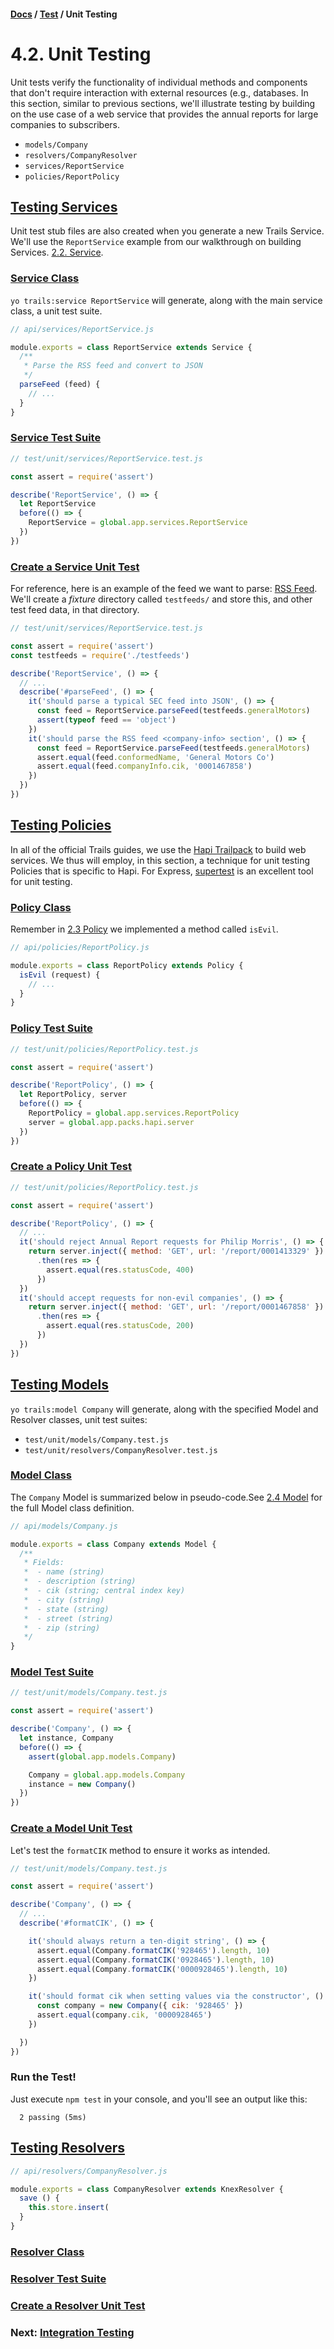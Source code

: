 #### [Docs](../) / [Test](./) / Unit Testing

# 4.2. Unit Testing

Unit tests verify the functionality of individual methods and components that don't require interaction with external resources (e.g., databases. In this section, similar to previous sections, we'll illustrate testing by building on the use case of a web service that provides the annual reports for large companies to subscribers.

- `models/Company`
- `resolvers/CompanyResolver`
- `services/ReportService`
- `policies/ReportPolicy`

## <a href="#testing-services">Testing Services</a>

Unit test stub files are also created when you generate a new Trails Service. We'll use the `ReportService` example from our walkthrough on building Services. [2.2. Service](../build/service).

### <a href="#service-class">Service Class</a>

`yo trails:service ReportService` will generate, along with the main service class, a unit test suite.

```js
// api/services/ReportService.js

module.exports = class ReportService extends Service {
  /**
   * Parse the RSS feed and convert to JSON
   */
  parseFeed (feed) {
    // ...
  }
}
```

### <a href="#service-test-suite">Service Test Suite</a>

```js
// test/unit/services/ReportService.test.js

const assert = require('assert')

describe('ReportService', () => {
  let ReportService
  before(() => {
    ReportService = global.app.services.ReportService
  })
})
```

### <a href="#create-a-service-unit-test">Create a Service Unit Test</a>

For reference, here is an example of the feed we want to parse: [RSS Feed](https://gist.github.com/tjwebb/619ffedec259f4d2afe6c9038b93213a#file-sec-rss-feed-xml). We'll create a *fixture* directory called `testfeeds/` and store this, and other test feed data, in that directory.


```js
// test/unit/services/ReportService.test.js

const assert = require('assert')
const testfeeds = require('./testfeeds')

describe('ReportService', () => {
  // ...
  describe('#parseFeed', () => {
    it('should parse a typical SEC feed into JSON', () => {
      const feed = ReportService.parseFeed(testfeeds.generalMotors)
      assert(typeof feed == 'object')
    })
    it('should parse the RSS feed <company-info> section', () => {
      const feed = ReportService.parseFeed(testfeeds.generalMotors)
      assert.equal(feed.conformedName, 'General Motors Co')
      assert.equal(feed.companyInfo.cik, '0001467858')
    })
  })
})
```

## <a href="#testing-policies">Testing Policies</a>

In all of the official Trails guides, we use the [Hapi Trailpack](https://github.com/trailsjs/trailpack-hapi) to build web services. We thus will employ, in this section, a technique for unit testing Policies that is specific to Hapi. For Express, [supertest](https://github.com/visionmedia/supertest) is an excellent tool for unit testing.

### <a href="#policy-class">Policy Class</a>

Remember in [2.3 Policy](../build/policy) we implemented a method called `isEvil`.

```js
// api/policies/ReportPolicy.js

module.exports = class ReportPolicy extends Policy {
  isEvil (request) {
    // ...
  }
}
```

### <a href="#policy-test-suite">Policy Test Suite</a>

```js
// test/unit/policies/ReportPolicy.test.js

const assert = require('assert')

describe('ReportPolicy', () => {
  let ReportPolicy, server
  before(() => {
    ReportPolicy = global.app.services.ReportPolicy
    server = global.app.packs.hapi.server
  })
})
```

### <a href="#create-a-policy-unit-test">Create a Policy Unit Test</a>

```js
// test/unit/policies/ReportPolicy.test.js

const assert = require('assert')

describe('ReportPolicy', () => {
  // ...
  it('should reject Annual Report requests for Philip Morris', () => {
    return server.inject({ method: 'GET', url: '/report/0001413329' })
      .then(res => {
        assert.equal(res.statusCode, 400)
      })
  })
  it('should accept requests for non-evil companies', () => {
    return server.inject({ method: 'GET', url: '/report/0001467858' })
      .then(res => {
        assert.equal(res.statusCode, 200)
      })
  })
})
```

## <a href="#testing-models">Testing Models</a>

`yo trails:model Company` will generate, along with the specified Model and Resolver classes, unit test suites:

- `test/unit/models/Company.test.js`
- `test/unit/resolvers/CompanyResolver.test.js`

### <a href="#model-class">Model Class</a>

The `Company` Model is summarized below in pseudo-code.See [2.4 Model](../build/model#define-the-schema) for the full Model class definition.

```js
// api/models/Company.js

module.exports = class Company extends Model {
  /**
   * Fields:
   *  - name (string)
   *  - description (string)
   *  - cik (string; central index key)
   *  - city (string)
   *  - state (string)
   *  - street (string)
   *  - zip (string)
   */
}
```

### <a href="#model-test-suite">Model Test Suite</a>

```js
// test/unit/models/Company.test.js

const assert = require('assert')

describe('Company', () => {
  let instance, Company
  before(() => {
    assert(global.app.models.Company)

    Company = global.app.models.Company
    instance = new Company()
  })
})
```

### <a href="#create-a-model-unit-test">Create a Model Unit Test</a>

Let's test the `formatCIK` method to ensure it works as intended.

```js
// test/unit/models/Company.test.js

const assert = require('assert')

describe('Company', () => {
  // ...
  describe('#formatCIK', () => {

    it('should always return a ten-digit string', () => {
      assert.equal(Company.formatCIK('928465').length, 10)
      assert.equal(Company.formatCIK('0928465').length, 10)
      assert.equal(Company.formatCIK('0000928465').length, 10)
    })

    it('should format cik when setting values via the constructor', () => {
      const company = new Company({ cik: '928465' })
      assert.equal(company.cik, '0000928465')
    })

  })
})
```

### Run the Test!

Just execute `npm test` in your console, and you'll see an output like this:

```
  2 passing (5ms)
```

## <a href="#testing-resolvers">Testing Resolvers</a>

```js
// api/resolvers/CompanyResolver.js

module.exports = class CompanyResolver extends KnexResolver {
  save () {
    this.store.insert(
  }
}
```

### <a href="#resolver-class">Resolver Class</a>
### <a href="#resolver-test-suite">Resolver Test Suite</a>
### <a href="#create-a-resolver-unit-test">Create a Resolver Unit Test</a>

### Next: [Integration Testing](integration.md)
